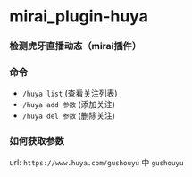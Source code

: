 # mirai_plugin-huya

### 检测虎牙直播动态（mirai插件）

### 命令
 - `/huya list` (查看关注列表)
 - `/huya add 参数` (添加关注)
 - `/huya del 参数` (删除关注)

### 如何获取参数
url: `https://www.huya.com/gushouyu` 中 `gushouyu`